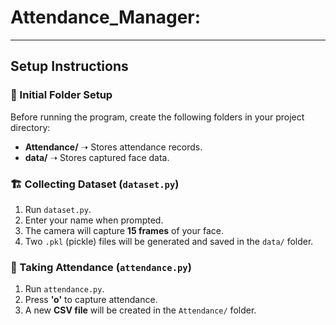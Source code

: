 # Attendance_Manager:
----
## Setup Instructions  

### 📁 Initial Folder Setup  
Before running the program, create the following folders in your project directory:  
- **Attendance/** ➝ Stores attendance records.  
- **data/** ➝ Stores captured face data.  

### 🏗️ Collecting Dataset (`dataset.py`)  
1. Run `dataset.py`.  
2. Enter your name when prompted.  
3. The camera will capture **15 frames** of your face.  
4. Two `.pkl` (pickle) files will be generated and saved in the `data/` folder.  

### 📝 Taking Attendance (`attendance.py`)  
1. Run `attendance.py`.  
2. Press **'o'** to capture attendance.  
3. A new **CSV file** will be created in the `Attendance/` folder.  
